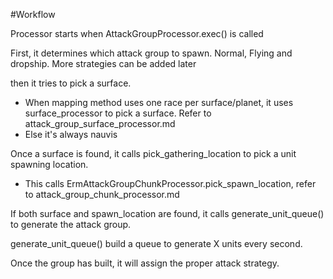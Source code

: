 #Workflow

Processor starts when AttackGroupProcessor.exec() is called

First, it determines which attack group to spawn. Normal, Flying and dropship. More strategies can be added later

then it tries to pick a surface.

- When mapping method uses one race per surface/planet, it uses surface_processor to pick a surface. Refer to
  attack_group_surface_processor.md
- Else it's always nauvis

Once a surface is found, it calls pick_gathering_location to pick a unit spawning location.

- This calls ErmAttackGroupChunkProcessor.pick_spawn_location, refer to attack_group_chunk_processor.md

If both surface and spawn_location are found, it calls generate_unit_queue() to generate the attack group.

generate_unit_queue() build a queue to generate X units every second.

Once the group has built, it will assign the proper attack strategy.

